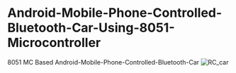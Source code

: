 # Android-Mobile-Phone-Controlled-Bluetooth-Car-Using-8051-Microcontroller
8051 MC Based Android-Mobile-Phone-Controlled-Bluetooth-Car
![RC_car](https://github.com/user-attachments/assets/5a3c9289-8624-4075-8c72-3908e3418b0f)
